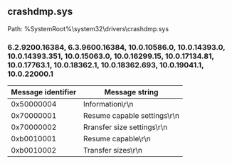 ## crashdmp.sys

Path: %SystemRoot%\system32\drivers\crashdmp.sys

### 6.2.9200.16384, 6.3.9600.16384, 10.0.10586.0, 10.0.14393.0, 10.0.14393.351, 10.0.15063.0, 10.0.16299.15, 10.0.17134.81, 10.0.17763.1, 10.0.18362.1, 10.0.18362.693, 10.0.19041.1, 10.0.22000.1

Message identifier | Message string
--- | ---
0x50000004 | Information\r\n
0x70000001 | Resume capable settings\r\n
0x70000002 | Rransfer size settings\r\n
0xb0010001 | Resume capable\r\n
0xb0010002 | Transfer sizes\r\n
